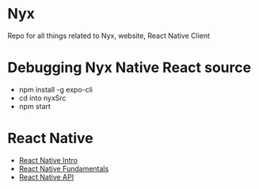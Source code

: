 # Nyx
Repo for all things related to Nyx, website, React Native Client

# Debugging Nyx Native React source
* npm install -g expo-cli
* cd into nyxSrc
* npm start

# React Native
* [React Native Intro](https://reactnative.dev/docs/getting-started)
* [React Native Fundamentals](https://reactnative.dev/docs/intro-react)
* [React Native API](https://reactnative.dev/docs/accessibilityinfo)

